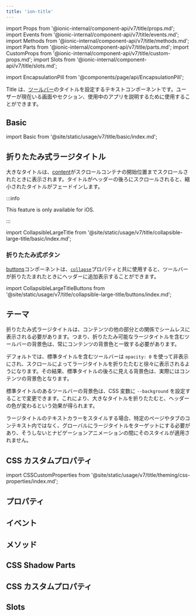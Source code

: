 ```yaml
---
title: 'ion-title'
---
```


import Props from '@ionic-internal/component-api/v7/title/props.md';
import Events from '@ionic-internal/component-api/v7/title/events.md';
import Methods from '@ionic-internal/component-api/v7/title/methods.md';
import Parts from '@ionic-internal/component-api/v7/title/parts.md';
import CustomProps from '@ionic-internal/component-api/v7/title/custom-props.md';
import Slots from '@ionic-internal/component-api/v7/title/slots.md';

<head>
  <title>ion-title: Ionic Framework App Title Component for Toolbars</title>
  <meta
    name="description"
    content="ion-titleは、ツールバーのタイトルを設定するコンポーネントです。Ionic Frameworkアプリのtitleとcollapsible titleコンポーネントの詳細と使用方法については、こちらをご覧ください。"
  />
</head>

import EncapsulationPill from '@components/page/api/EncapsulationPill';

<EncapsulationPill type="shadow" />

Title は、[ツールバー](./toolbar)のタイトルを設定するテキストコンポーネントです。ユーザーが現在いる画面やセクション、使用中のアプリを説明するために使用することができます。

## Basic

import Basic from '@site/static/usage/v7/title/basic/index.md';

<Basic />

## 折りたたみ式ラージタイトル

大きなタイトルは、[content](./content)がスクロールコンテナの開始位置までスクロールされたときに表示されます。タイトルがヘッダーの後ろにスクロールされると、縮小されたタイトルがフェードインします。

:::info

This feature is only available for iOS.

:::

import CollapsibleLargeTitle from '@site/static/usage/v7/title/collapsible-large-title/basic/index.md';

<CollapsibleLargeTitle />

### 折りたたみ式ボタン

[buttons](./buttons.md)コンポーネントは、[`collapse`](./buttons.md#collapse)プロパティと共に使用すると、ツールバーが折りたたまれたときにヘッダーに追加表示することができます。

import CollapsibleLargeTitleButtons from '@site/static/usage/v7/title/collapsible-large-title/buttons/index.md';

<CollapsibleLargeTitleButtons />

## テーマ

折りたたみ式ラージタイトルは、コンテンツの他の部分との関係でシームレスに表示される必要があります。つまり、折りたたみ可能なラージタイトルを含むツールバーの背景色は、常にコンテンツの背景色と一致する必要があります。

デフォルトでは、標準タイトルを含むツールバーは `opacity: 0` を使って非表示にされ、スクロールによってラージタイトルを折りたたむと徐々に表示されるようになります。その結果、標準タイトルの後ろに見える背景色は、実際にはコンテンツの背景色となります。

標準タイトルのあるツールバーの背景色は、CSS 変数に `--background` を設定することで変更できます。これにより、大きなタイトルを折りたたむと、ヘッダーの色が変わるという効果が得られます。

ラージタイトルのテキストカラーをスタイルする場合、特定のページやタブのコンテキスト内ではなく、グローバルにラージタイトルをターゲットにする必要があり、そうしないとナビゲーションアニメーションの間にそのスタイルが適用されません。

## CSS カスタムプロパティ

import CSSCustomProperties from '@site/static/usage/v7/title/theming/css-properties/index.md';

<CSSCustomProperties />

## プロパティ

<Props />

## イベント

<Events />

## メソッド

<Methods />

## CSS Shadow Parts

<Parts />

## CSS カスタムプロパティ

<CustomProps />

## Slots

<Slots />

